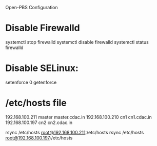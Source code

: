 Open-PBS Configuration


# Disable Firewalld

systemctl stop firewalld
systemctl disable firewalld
systemctl status firewalld

# Disable SELinux:

setenforce 0
getenforce


# /etc/hosts file 

192.168.100.211 master master.cdac.in
192.168.100.210 cn1 cn1.cdac.in
192.168.100.197 cn2 cn2.cdac.in

rsync /etc/hosts root@192.168.100.211:/etc/hosts
rsync /etc/hosts root@192.168.100.197:/etc/hosts
